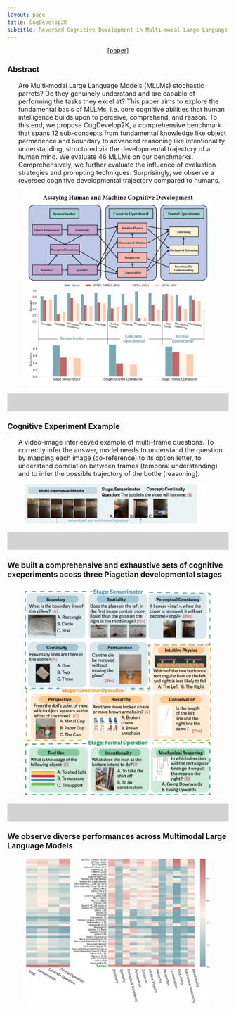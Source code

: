 ```yaml
---
layout: page
title: CogDevelop2K
subtitle: Reversed Cognitive Development in Multi-modal Large Language Models
---
```


[//]: # (<h3 style='margin-bottom: 10pt;'>Topics</h3>)

<center>
<div class="assets">
<a href="https://openreview.net/forum?id=fDNBPqgr4K" target="_blank">[paper]</a>
</div>
</center>

<div class='description' style='font-size: 11pt;margin-bottom: 10pt'>
<h3>Abstract</h3>
<ul>
Are Multi-modal Large Language Models (MLLMs) stochastic parrots? Do they genuinely understand and are capable of performing the tasks they excel at? This paper aims to explore the fundamental basis of MLLMs, i.e. core cognitive abilities that human intelligence builds upon to perceive, comprehend, and reason. To this end, we propose CogDevelop2K, a comprehensive benchmark that spans 12 sub-concepts from fundamental knowledge like object permanence and boundary to advanced reasoning like intentionality understanding, structured via the developmental trajectory of a human mind. We evaluate 46 MLLMs on our benchmarks. Comprehensively, we further evaluate the influence of evaluation strategies and prompting techniques. Surprisingly, we observe a reversed cognitive developmental trajectory compared to humans.
</ul>

<figure>
    <img src="/material_1.jpg">
</figure>

<hr class="small" style="border-width: 0; height: 0px; background-color: lightgray; padding-top: 20px; padding-bottom: 20px;">
<h3>Cognitive Experiment Example</h3>
<ul>
A video-image interleaved example of multi-frame questions. To correctly infer the answer, model needs to understand the question by mapping each image (co-reference) to its option letter, to understand correlation between frames (temporal understanding) and to infer the possible trajectory of the bottle (reasoning).
</ul>

<figure>
    <img src="/img/CogDevelop2K/multi-interleave.png">
</figure>

<hr class="small" style="border-width: 0; height: 0px; background-color: lightgray; padding-top: 20px; padding-bottom: 20px;">
<h3>We built a comprehensive and exhaustive sets of cognitive exeperiments acoss three Piagetian developmental stages</h3>
<figure>
    <img src="/img/CogDevelop2K/case_pic.jpg">
</figure>

<hr class="small" style="border-width: 0; height: 0px; background-color: lightgray; padding-top: 20px; padding-bottom: 20px;">
<h3>We observe diverse performances across Multimodal Large Language Models </h3>
<figure>
    <img src="/img/CogDevelop2K/all-in-one-plot.png">
</figure>

</div>
